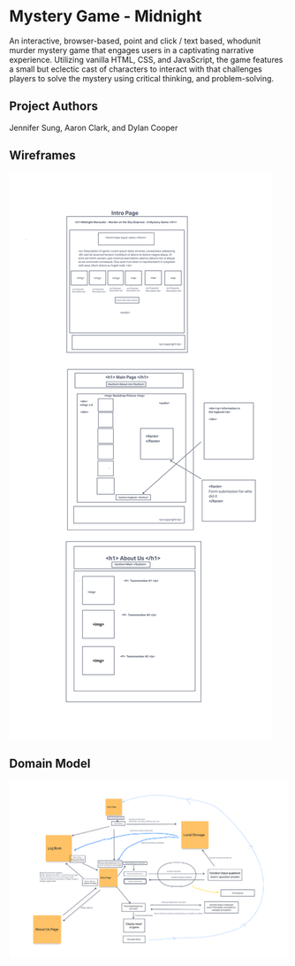 # Mystery Game - Midnight
An interactive, browser-based, point and click / text based, whodunit murder mystery game that engages users in a captivating narrative experience. Utilizing vanilla HTML, CSS, and JavaScript, the game features a small but eclectic cast of characters to interact with that challenges players to solve the mystery using critical thinking, and problem-solving. 

## Project Authors

Jennifer Sung, Aaron Clark, and Dylan Cooper

## Wireframes

![Wireframes](img/wireframes.png)

## Domain Model

![Domain Model](img/domain-model.png)
